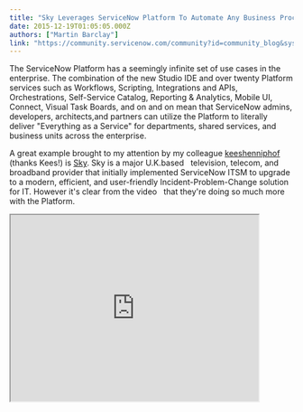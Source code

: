 ```yaml
---
title: "Sky Leverages ServiceNow Platform To Automate Any Business Process"
date: 2015-12-19T01:05:05.000Z
authors: ["Martin Barclay"]
link: "https://community.servicenow.com/community?id=community_blog&sys_id=43fda62ddbd0dbc01dcaf3231f96194f"
---
```

<p>The ServiceNow Platform has a seemingly infinite set of use cases in the enterprise. The combination of the new Studio IDE and over twenty Platform services such as Workflows, Scripting, Integrations and APIs, Orchestrations, Self-Service Catalog, Reporting &amp; Analytics, Mobile UI, Connect, Visual Task Boards, and on and on mean that ServiceNow admins, developers, architects,and partners can utilize the Platform to literally deliver "Everything as a Service" for departments, shared services, and business units across the enterprise.</p><p></p><p>A great example brought to my attention by my colleague <a __default_attr="9982" __jive_macro_name="user" class="jive_macro jive_macro_user" data-orig-content="keeshenniphof" data-renderedposition="94_370.5580139160156_112_16" href="/community?id=community_user_profile&user=78c016eddb581fc09c9ffb651f9619fd" modifiedtitle="true" title="keeshenniphof">keeshenniphof</a> (thanks Kees!) is <a title="ww.sky.com/" href="https://www.sky.com/">Sky</a>. Sky is a major U.K.based   television, telecom, and broadband provider that initially implemented ServiceNow ITSM to upgrade to a modern, efficient, and user-friendly Incident-Problem-Change solution for IT. However it's clear from the video   that they're doing so much more with the Platform.</p><p></p><p><iframe src="https://youtube.com/embed/PNGl83zLaIc" width="440" height="330"/></p><p></p><p></p><p>Together with ServiceNow Preferred Solutions Partner TeamUltra, Sky has developed and deployed numerous apps, developed by in-house developers (via a very cool "Hothouse" rapid app development approach), TeamUltra, and even apps from ServiceNow Technology Partners including Bomgar remote control (<a title="t.ly/1meZP32" href="http://bit.ly/1meZP32">available on ServiceNow Store</a>). Other cool apps mentioned in the video are a gamification app for the helpdesk, and a consumerized shopping experience for all employees.</p><p></p><p>This is a great example of how customers are leveraging the ServiceNow Platform into multiple use cases and solutions across the enterprise by extending ITSM, developing new Platform apps with in-house devs and Solutions Partners, and deploying pre-built, certified apps from Technology Partners (ISVs)   available on ServiceNow Store.</p><p></p><p>Enjoy the video!</p>